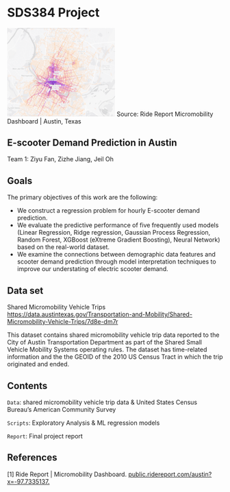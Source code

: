 # SDS384 Project

<img src="https://github.com/jeiloh/SDS384-Project/blob/main/e-scooter_austin.png" width=50% height=50%>
Source: Ride Report Micromobility Dashboard | Austin, Texas

## E-scooter Demand Prediction in Austin

Team 1: Ziyu Fan, Zizhe Jiang, Jeil Oh

## Goals
The primary objectives of this work are the following:
* We construct a regression problem for hourly E-scooter demand prediction.
* We evaluate the predictive performance of five frequently used models (Linear Regression, Ridge regression, Gaussian Process Regression, Random Forest, XGBoost (eXtreme Gradient Boosting), Neural Network) based on the real-world dataset.
* We examine the connections between demographic data features and scooter demand prediction through model interpretation techniques to improve our understating of electric scooter demand.

## Data set
Shared Micromobility Vehicle Trips
https://data.austintexas.gov/Transportation-and-Mobility/Shared-Micromobility-Vehicle-Trips/7d8e-dm7r

This dataset contains shared micromobility vehicle trip data reported to the City of Austin Transportation Department as part of the Shared Small Vehicle Mobility Systems operating rules. The dataset has time-related information and the the GEOID of the 2010 US Census Tract in which the trip originated and ended. 

## Contents
`Data`: shared micromobility vehicle trip data & United States Census Bureau’s American Community Survey

`Scripts`: Exploratory Analysis & ML regression models

`Report`: Final project report

## References
[1] Ride Report | Micromobility Dashboard. [public.ridereport.com/austin?x=-97.7335137.](https://public.ridereport.com/)
